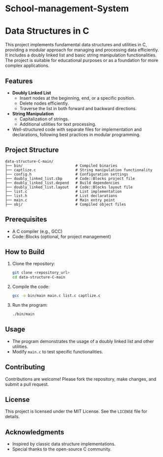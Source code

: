 # School-management-System
# Data Structures in C

This project implements fundamental data structures and utilities in C, providing a modular approach for managing and processing data efficiently. It includes a doubly linked list and basic string manipulation functionalities. The project is suitable for educational purposes or as a foundation for more complex applications.

## Features

- **Doubly Linked List**
  - Insert nodes at the beginning, end, or a specific position.
  - Delete nodes efficiently.
  - Traverse the list in both forward and backward directions.
- **String Manipulation**
  - Capitalization of strings.
  - Additional utilities for text processing.
- Well-structured code with separate files for implementation and declarations, following best practices in modular programming.

## Project Structure

```
data-structure-C-main/
├── bin/                        # Compiled binaries
├── captlize.c                  # String manipulation functionality
├── config.h                    # Configuration settings
├── doubly_linked_list.cbp      # Code::Blocks project file
├── doubly_linked_list.depend   # Build dependencies
├── doubly_linked_list.layout   # Code::Blocks layout file
├── list.c                      # List implementation
├── list.h                      # List declarations
├── main.c                      # Main entry point
├── obj/                        # Compiled object files
```

## Prerequisites

- A C compiler (e.g., GCC)
- Code::Blocks (optional, for project management)

## How to Build

1. Clone the repository:
   ```sh
   git clone <repository_url>
   cd data-structure-C-main
   ```

2. Compile the code:
   ```sh
   gcc -o bin/main main.c list.c captlize.c
   ```

3. Run the program:
   ```sh
   ./bin/main
   ```

## Usage

- The program demonstrates the usage of a doubly linked list and other utilities.
- Modify `main.c` to test specific functionalities.

## Contributing

Contributions are welcome! Please fork the repository, make changes, and submit a pull request.

## License

This project is licensed under the MIT License. See the `LICENSE` file for details.

## Acknowledgments

- Inspired by classic data structure implementations.
- Special thanks to the open-source C community.

